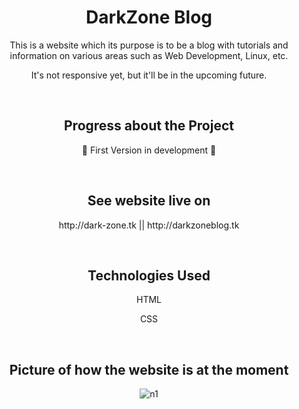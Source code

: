 <h1 align="center">DarkZone Blog</h1>

<p align="center"> This is a website which its purpose is to be a blog with tutorials and information on various areas such as Web Development, Linux, etc. </p>
<p align="center"> It's not responsive yet, but it'll be in the upcoming future. </p>

<br>

<h2 align="center"> Progress about the Project </h2>
<p align="center"> 🚧 First Version in development 🚧 </p>

<br>

<h2 align="center"> See website live on </h2>
<p align="center"> http://dark-zone.tk || http://darkzoneblog.tk </p>

<br>

<h2 align="center"> Technologies Used </h2>

<p align="center"> HTML </p>
<p align="center"> CSS </p>

<br>

<h2 align="center"> Picture of how the website is at the moment </h2>

<div align="center">

![n1](https://user-images.githubusercontent.com/75745796/206809785-b550623a-7e68-4926-9ddb-2d426ebe38bd.png)

</div>

